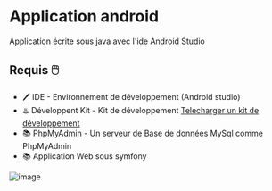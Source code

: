 # Application android

Application écrite sous java avec l'ide Android Studio


## Requis 🖱️

- 🖊️ IDE - Environnement de développement (Android studio)
- ♨️ Développent Kit - Kit de développement [Telecharger un kit de développement](https://docs.aws.amazon.com/corretto/latest/corretto-8-ug/downloads-list.html)
- 📚 PhpMyAdmin - Un serveur de Base de données MySql comme PhpMyAdmin
- 📚 Application Web sous symfony

![image](https://user-images.githubusercontent.com/71327513/117154779-7a2a9500-adbc-11eb-86a7-ab5b93fd4eac.png)
